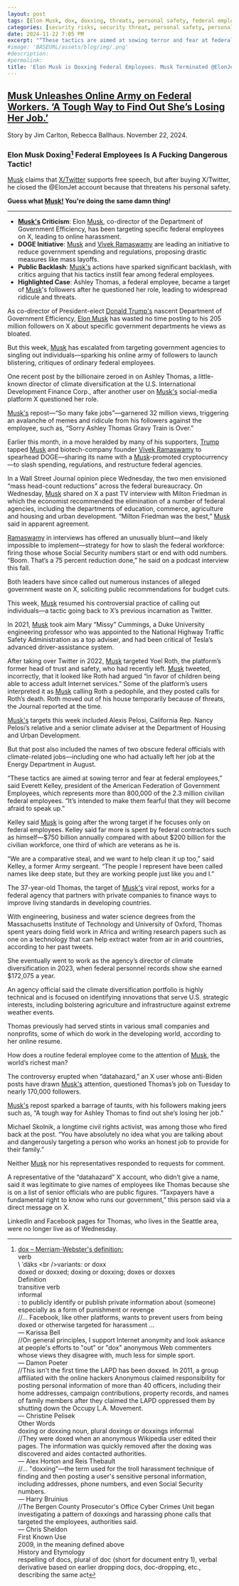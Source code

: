 ```yaml
---
layout: post
tags: [Elon Musk, dox, doxxing, threats, personal safety, federal employees, X‐Twitter, Department Of Government Efficiency (DOGE), Vivek Ramaswamy, National Highway Traffic Safety Administration (NHTSA), politics]
categories: [security risks, security threat, personal safety, personal privacy]
date: 2024-11-22 7:05 PM
excerpt: "“These tactics are aimed at sowing terror and fear at federal employees. It’s intended to make them fearful that they will become afraid to speak up. We are a comparative steal, and we want to help clean it up too. The people I represent have been called names like deep state, but they are working people just like you and I.” –  Everett Kelley, president of the American Federation of Government Employees, which represents more than 800,000 of the 2.3 million civilian federal employees and former Army sergeant."
#image: 'BASEURL/assets/blog/img/.png'
#description:
#permalink:
title: 'Elon Musk is Doxxing Federal Employees. Musk Terminated @ElonJet for Doxing.'
---
```



## [Musk Unleashes Online Army on Federal Workers. ‘A Tough Way to Find Out She’s Losing Her Job.’](https://www.wsj.com/tech/musk-unleashes-online-army-on-federal-workers-a-tough-way-to-find-out-shes-losing-her-job-f57a2e94?mod=RSSMSN)

Story by Jim Carlton, Rebecca Ballhaus. November 22, 2024.

### Elon Musk Doxing[^1] Federal Employees Is A Fucking Dangerous Tactic!

[Musk](https://x.com/elonmusk) claims that [X/Twitter](https:x.com/) supports free speech, but after buying X/Twitter, he closed the @ElonJet account because that threatens his personal safety. 

**Guess what [Musk!](https://x.com/elonmusk) You're doing the same damn thing!**

----

- **[Musk's](https://x.com/elonmusk) Criticism**: Elon [Musk](https://x.com/elonmusk), co-director of the Department of Government Efficiency, has been targeting specific federal employees on X, leading to online harassment.
- **DOGE Initiative**: [Musk](https://x.com/elonmusk) and [Vivek Ramaswamy](https://x.com/vivekgramaswamy) are leading an initiative to reduce government spending and regulations, proposing drastic measures like mass layoffs.
- **Public Backlash**: [Musk's](https://x.com/elonmusk) actions have sparked significant backlash, with critics arguing that his tactics instill fear among federal employees.
- **Highlighted Case**: Ashley Thomas, a federal employee, became a target of [Musk](https://x.com/elonmusk)'s followers after he questioned her role, leading to widespread ridicule and threats.

As co-director of President-elect [Donald Trump's](https://x.com/realdonaldtrump) nascent Department of Government Efficiency, [Elon Musk](https://x.com/elonmusk) has wasted no time posting to his 205 million followers on X about specific government departments he views as bloated.

But this week, [Musk](https://x.com/elonmusk) has escalated from targeting government agencies to singling out individuals—sparking his online army of followers to launch blistering, critiques of ordinary federal employees.

One recent post by the billionaire zeroed in on Ashley Thomas, a little-known director of climate diversification at the U.S. International Development Finance Corp., after another user on [Musk's](https://x.com/elonmusk) social-media platform X questioned her role.

[Musk's](https://x.com/elonmusk) repost—“So many fake jobs”—garnered 32 million views, triggering an avalanche of memes and ridicule from his followers against the employee, such as, “Sorry Ashley Thomas Gravy Train is Over.”

Earlier this month, in a move heralded by many of his supporters, [Trump](https://x.com/realdonaldtrump) tapped [Musk](https://x.com/elonmusk) and biotech-company founder [Vivek Ramaswamy](https://x.com/vivekgramaswamy) to spearhead DOGE—sharing its name with a [Musk](https://x.com/elonmusk)-promoted cryptocurrency—to slash spending, regulations, and restructure federal agencies.

In a Wall Street Journal opinion piece Wednesday, the two men envisioned “mass head-count reductions” across the federal bureaucracy. On Wednesday, [Musk](https://x.com/elonmusk) shared on X a past TV interview with Milton Friedman in which the economist recommended the elimination of a number of federal agencies, including the departments of education, commerce, agriculture and housing and urban development. “Milton Friedman was the best,” [Musk](https://x.com/elonmusk) said in apparent agreement.

[Ramaswamy](https://x.com/vivekgramaswamy) in interviews has offered an unusually blunt—and likely impossible to implement—strategy for how to slash the federal workforce: firing those whose Social Security numbers start or end with odd numbers. “Boom. That’s a 75 percent reduction done,” he said on a podcast interview this fall.

Both leaders have since called out numerous instances of alleged government waste on X, soliciting public recommendations for budget cuts.

This week, [Musk](https://x.com/elonmusk) resumed his controversial practice of calling out individuals—a tactic going back to X’s previous incarnation as Twitter.

In 2021, [Musk](https://x.com/elonmusk) took aim Mary “Missy” Cummings, a Duke University engineering professor who was appointed to the National Highway Traffic Safety Administration as a top adviser, and had been critical of Tesla’s advanced driver-assistance system.

After taking over Twitter in 2022, [Musk](https://x.com/elonmusk) targeted Yoel Roth, the platform’s former head of trust and safety, who had recently left. [Musk](https://x.com/elonmusk) tweeted, incorrectly, that it looked like Roth had argued “in favor of children being able to access adult Internet services.” Some of the platform’s users interpreted it as [Musk](https://x.com/elonmusk) calling Roth a pedophile, and they posted calls for Roth’s death. Roth moved out of his house temporarily because of threats, the Journal reported at the time.

[Musk's](https://x.com/elonmusk) targets this week included Alexis Pelosi, California Rep. Nancy Pelosi’s relative and a senior climate adviser at the Department of Housing and Urban Development.

But that post also included the names of two obscure federal officials with climate-related jobs—including one who had actually left her job at the Energy Department in August.

“These tactics are aimed at sowing terror and fear at federal employees,” said Everett Kelley, president of the American Federation of Government Employees, which represents more than 800,000 of the 2.3 million civilian federal employees. “It’s intended to make them fearful that they will become afraid to speak up.”

Kelley said [Musk](https://x.com/elonmusk) is going after the wrong target if he focuses only on federal employees. Kelley said far more is spent by federal contractors such as himself—$750 billion annually compared with about $200 billion for the civilian workforce, one third of which are veterans as he is.

“We are a comparative steal, and we want to help clean it up too,” said Kelley, a former Army sergeant. “The people I represent have been called names like deep state, but they are working people just like you and I.”

The 37-year-old Thomas, the target of [Musk's](https://x.com/elonmusk) viral repost, works for a federal agency that partners with private companies to finance ways to improve living standards in developing countries.

With engineering, business and water science degrees from the Massachusetts Institute of Technology and University of Oxford, Thomas spent years doing field work in Africa and writing research papers such as one on a technology that can help extract water from air in arid countries, according to her past tweets.

She eventually went to work as the agency’s director of climate diversification in 2023, when federal personnel records show she earned $172,075 a year.

An agency official said the climate diversification portfolio is highly technical and is focused on identifying innovations that serve U.S. strategic interests, including bolstering agriculture and infrastructure against extreme weather events.

Thomas previously had served stints in various small companies and nonprofits, some of which do work in the developing world, according to her online resume.

How does a routine federal employee come to the attention of [Musk](https://x.com/elonmusk), the world’s richest man?

The controversy erupted when “datahazard,” an X user whose anti-Biden posts have drawn [Musk's](https://x.com/elonmusk) attention, questioned Thomas’s job on Tuesday to nearly 170,000 followers.

[Musk's](https://x.com/elonmusk) repost sparked a barrage of taunts, with his followers making jeers such as, “A tough way for Ashley Thomas to find out she’s losing her job.”

Michael Skolnik, a longtime civil rights activist, was among those who fired back at the post. “You have absolutely no idea what you are talking about and dangerously targeting a person who works an honest job to provide for their family.”

Neither [Musk](https://x.com/elonmusk) nor his representatives responded to requests for comment.

A representative of the “datahazard” X account, who didn’t give a name, said it was legitimate to give names of employees like Thomas because she is on a list of senior officials who are public figures. “Taxpayers have a fundamental right to know who runs our government,” this person said via a direct message on X.

LinkedIn and Facebook pages for Thomas, who lives in the Seattle area, were no longer live as of Wednesday.

[^1]:  [dox – Merriam-Webster's definition:](http://www.merriam-webster.com/dictionary/dox)<br />verb<br />\ ˈdäks  \<br />variants: or doxx<br />doxed or doxxed; dox​ing or dox​xing; dox​es or dox​xes<br />Definition<br />transitive ​verb<br />informal<br />: to publicly identify or publish private information about (someone) especially as a form of punishment or revenge<br />//… Facebook, like other platforms, wants to prevent users from being doxed or otherwise targeted for harassment …<br />— Karissa Bell<br />//On general principles, I support Internet anonymity and look askance at people's efforts to "out" or "dox" anonymous Web commenters whose views they disagree with, much less for simple sport.<br />— Damon Poeter<br />//This isn't the first time the LAPD has been doxxed. In 2011, a group affiliated with the online hackers Anonymous claimed responsibility for posting personal information of more than 40 officers, including their home addresses, campaign contributions, property records, and names of family members after they claimed the LAPD oppressed them by shutting down the Occupy L.A. Movement.<br />— Christine Pelisek<br />Other Words<br />doxing or doxxing noun, plural dox​ings or dox​xings informal<br />//They were doxed when an anonymous Wikipedia user edited their pages. The information was quickly removed after the doxing was discovered and aides contacted authorities.<br />— Alex Horton and Reis Thebault<br />//… "doxxing"—the term used for the troll harassment technique of finding and then posting a user's sensitive personal information, including addresses, phone numbers, and even Social Security numbers.<br />— Harry Bruinius<br />//The Bergen County Prosecutor's Office Cyber Crimes Unit began investigating a pattern of doxxings and harassing phone calls that targeted the employees, authorities said.<br />— Chris Sheldon<br />First Known Use<br />2009, in the meaning defined above<br />History and Etymology<br />respelling of docs, plural of doc (short for document entry 1), verbal derivative based on earlier dropping docs, doc-dropping, etc., describing the same act
